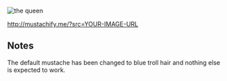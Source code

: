 ![the queen](http://mustachify.me/?src=http://www.librarising.com/astrology/celebs/images2/QR/queenelizabethii.jpg)

http://mustachify.me/?src=YOUR-IMAGE-URL

Notes
-----

The default mustache has been changed to blue troll hair and nothing else is
expected to work.

